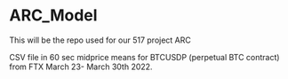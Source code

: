 # ARC_Model

This will be the repo used for our 517 project ARC

CSV file in 60 sec midprice means for BTCUSDP (perpetual BTC contract) from FTX March 23- March 30th 2022. 
